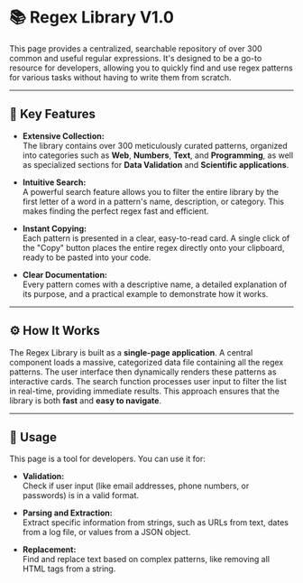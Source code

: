 # 📚 Regex Library V1.0

This page provides a centralized, searchable repository of over 300 common and useful regular expressions. It's designed to be a go-to resource for developers, allowing you to quickly find and use regex patterns for various tasks without having to write them from scratch.

---

## 🔑 Key Features

- **Extensive Collection:**  
  The library contains over 300 meticulously curated patterns, organized into categories such as **Web**, **Numbers**, **Text**, and **Programming**, as well as specialized sections for **Data Validation** and **Scientific applications**.

- **Intuitive Search:**  
  A powerful search feature allows you to filter the entire library by the first letter of a word in a pattern's name, description, or category. This makes finding the perfect regex fast and efficient.

- **Instant Copying:**  
  Each pattern is presented in a clear, easy-to-read card. A single click of the "Copy" button places the entire regex directly onto your clipboard, ready to be pasted into your code.

- **Clear Documentation:**  
  Every pattern comes with a descriptive name, a detailed explanation of its purpose, and a practical example to demonstrate how it works.

---

## ⚙️ How It Works

The Regex Library is built as a **single-page application**. A central component loads a massive, categorized data file containing all the regex patterns. The user interface then dynamically renders these patterns as interactive cards. The search function processes user input to filter the list in real-time, providing immediate results. This approach ensures that the library is both **fast** and **easy to navigate**.

---

## 🧪 Usage

This page is a tool for developers. You can use it for:

- **Validation:**  
  Check if user input (like email addresses, phone numbers, or passwords) is in a valid format.

- **Parsing and Extraction:**  
  Extract specific information from strings, such as URLs from text, dates from a log file, or values from a JSON object.

- **Replacement:**  
  Find and replace text based on complex patterns, like removing all HTML tags from a string.
